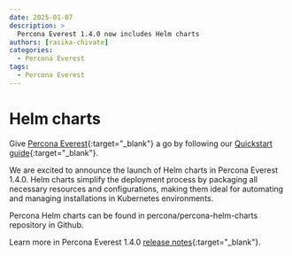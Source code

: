 ```yaml
---
date: 2025-01-07
description: >
  Percona Everest 1.4.0 now includes Helm charts
authors: [rasika-chivate]
categories:
  - Percona Everest
tags:
  - Percona Everest
---
```


# Helm charts

<!-- more -->

Give [Percona Everest](https://docs.percona.com/everest/index.html){:target="_blank"} a go by following our [Quickstart guide](https://docs.percona.com/everest/quick-install.html){:target="_blank"}.


We are excited to announce the launch of Helm charts in Percona Everest 1.4.0. Helm charts simplify the deployment process by packaging all necessary resources and configurations, making them ideal for automating and managing installations in Kubernetes environments.

Percona Helm charts can be found in percona/percona-helm-charts repository in Github.

Learn more in Percona Everest 1.4.0 [release notes](https://docs.percona.com/everest/release-notes/Percona-Everest-1.4.0-%282025-01-07%29.html){:target="_blank"}.


